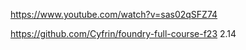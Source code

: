 https://www.youtube.com/watch?v=sas02qSFZ74

https://github.com/Cyfrin/foundry-full-course-f23
2.14
